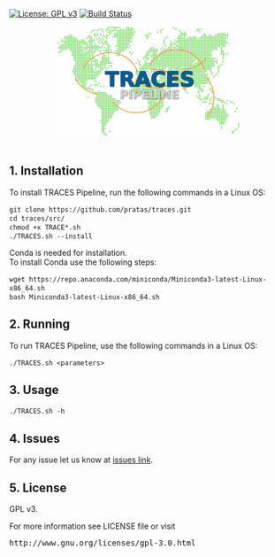 [![License: GPL v3](https://img.shields.io/badge/License-GPL%20v3-blue.svg)](LICENSE)
[![Build Status](https://travis-ci.org/pratas/traces.svg?branch=master)](https://travis-ci.org/pratas/traces)

<p align="center"><img src="imgs/logo.png"
alt="TRACES Pipeline" height="200" border="0" /><br><br>

## 1. Installation ##

To install TRACES Pipeline, run the following commands in a Linux OS:
```
git clone https://github.com/pratas/traces.git
cd traces/src/
chmod +x TRACE*.sh
./TRACES.sh --install
```
Conda is needed for installation. <br>
To install Conda use the following steps:
```
wget https://repo.anaconda.com/miniconda/Miniconda3-latest-Linux-x86_64.sh
bash Miniconda3-latest-Linux-x86_64.sh
```


## 2. Running ##

To run TRACES Pipeline, use the following commands in a Linux OS:
```
./TRACES.sh <parameters>
```

## 3. Usage ##

```
./TRACES.sh -h
```


## 4. Issues ##

For any issue let us know at [issues link](https://github.com/pratas/traces/issues).

## 5. License ##

GPL v3.

For more information see LICENSE file or visit
<pre>http://www.gnu.org/licenses/gpl-3.0.html</pre>


